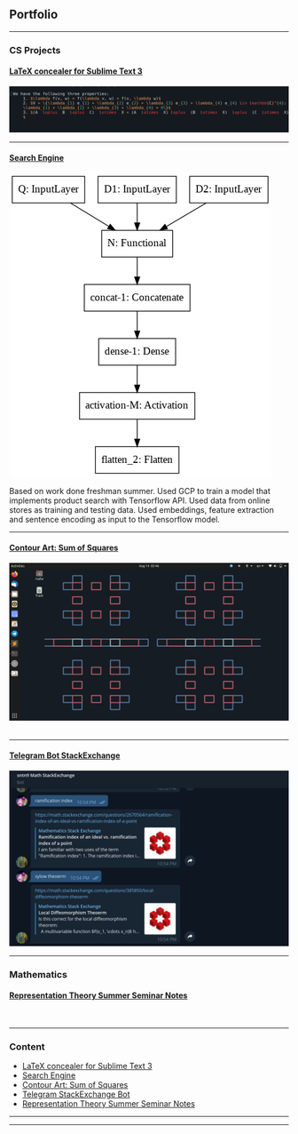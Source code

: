 ## Portfolio

---

### CS Projects  

#### [LaTeX concealer for Sublime Text 3](/LaTeX_conceal)

<img src="images/conceal_tex.gif?raw=true"/>
</br>

---

#### [Search Engine](/search)

<img src="images/search_model.png?raw=true"/>
</br>

Based on work done freshman summer. Used GCP to train a model that implements product search with Tensorflow API. Used data from online stores as training and testing data. Used embeddings, feature extraction and sentence encoding as input to the Tensorflow model.

---

#### [Contour Art: Sum of Squares](/SOS_wallpaper)
<center>
  <img src="images/wallpaper_art_1.png?raw=true"/>
</center>
</br>

---

#### [Telegram Bot StackExchange](/telegram_bot)
<img src="images/telegram_bot.png?raw=true"/>
</br>

---

### Mathematics 
#### [Representation Theory Summer Seminar Notes](/pdf/rep_theory.pdf)
</br>

---

### Content

- [LaTeX concealer for Sublime Text 3](/LaTeX_conceal)
- [Search Engine](/search)
- [Contour Art: Sum of Squares](/SOS_wallpaper)
- [Telegram StackExchange Bot](/telegram_bot)
- [Representation Theory Summer Seminar Notes](/pdf/rep_theory.pdf)



---


---

